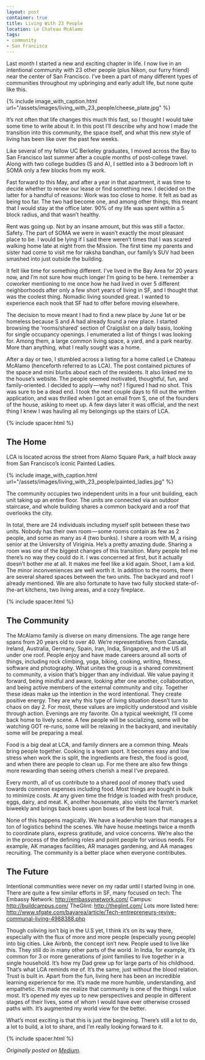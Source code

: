 ```yaml
---
layout: post
container: true
title: Living With 23 People
location: Le Chateau McAlamo
tags:
- community
- San Francisco
---
```


Last month I started a new and exciting chapter in life. I now live in an intentional community with 23 other people (plus Nikon, our furry friend) near the center of San Francisco. I’ve been a part of many different types of communities throughout my upbringing and early adult life, but none quite like this.

{% include image_with_caption.html url="/assets/images/living_with_23_people/cheese_plate.jpg" %}

It’s not often that life changes this much this fast, so I thought I would take some time to write about it. In this post I’ll describe why and how I made the transition into this community, the space itself, and what this new style of living has been like over the past few weeks.

Like several of my fellow UC Berkeley graduates, I moved across the Bay to San Francisco last summer after a couple months of post-college travel. Along with two college buddies (S and A), I settled into a 3 bedroom loft in SOMA only a few blocks from my work.

Fast forward to this May, and after a year in that apartment, it was time to decide whether to renew our lease or find something new. I decided on the latter for a handful of reasons:
Work was too close to home. It felt as bad as being too far. The two had become one, and among other things, this meant that I would stay at the office later. 90% of my life was spent within a 5 block radius, and that wasn’t healthy.

Rent was going up. Not by an insane amount, but this was still a factor.
Safety. The part of SOMA we were in wasn’t exactly the most pleasant place to be. I would be lying if I said there weren’t times that I was scared walking home late at night from the Mission. The first time my parents and sister had come to visit me for raksha bandhan, our family’s SUV had been smashed into just outside the building.

It felt like time for something different. I’ve lived in the Bay Area for 20 years now, and I’m not sure how much longer I’m going to be here. I remember a coworker mentioning to me once how he had lived in over 5 different neighborhoods after only a few short years of living in SF, and I thought that was the coolest thing. Nomadic living sounded great. I wanted to experience each nook that SF had to offer before moving elsewhere.

The decision to move meant I had to find a new place by June 1st or be homeless because S and A had already found a new place. I started browsing the ‘rooms/shared’ section of Craigslist on a daily basis, looking for single occupancy openings. I enumerated a list of things I was looking for. Among them, a large common living space, a yard, and a park nearby. More than anything, what I really sought was a home.

After a day or two, I stumbled across a listing for a home called Le Chateau McAlamo (henceforth referred to as LCA). The post contained pictures of the space and mini blurbs about each of the residents. It also linked me to the house’s website. The people seemed motivated, thoughtful, fun, and family-oriented. I decided to apply — why not? I figured I had no shot. This was sure to be a dead end.
I took the next couple days to fill out the written application, and was thrilled when I got an email from S, one of the founders of the house, asking to meet up. A few days later it was official, and the next thing I knew I was hauling all my belongings up the stairs of LCA.

{% include spacer.html %}

## The Home

LCA is located across the street from Alamo Square Park, a half block away from San Francisco’s iconic Painted Ladies.

{% include image_with_caption.html url="/assets/images/living_with_23_people/painted_ladies.jpg" %}

The community occupies two independent units in a four unit building, each unit taking up an entire floor. The units are connected via an outdoor staircase, and whole building shares a common backyard and a roof that overlooks the city.

In total, there are 24 individuals including myself split between these two units. Nobody has their own room — some rooms contain as few as 2 people, and some as many as 4 (two bunks). I share a room with M, a rising senior at the University of Viriginia. He’s a pretty amazing dude.
Sharing a room was one of the biggest changes of this transition. Many people tell me there’s no way they could do it. I was concerned at first, but it actually doesn’t bother me at all. It makes me feel like a kid again. Shoot, I am a kid. The minor inconveniences are well worth it.
In addition to the rooms, there are several shared spaces between the two units. The backyard and roof I already mentioned. We are also fortunate to have two fully stocked state-of-the-art kitchens, two living areas, and a cozy fireplace.

{% include spacer.html %}

## The Community

The McAlamo family is diverse on many dimensions. The age range here spans from 20 years old to over 40. We’re representatives from Canada, Ireland, Australia, Germany, Spain, Iran, India, Singapore, and the US all under one roof. People enjoy and have made careers around all sorts of things, including rock climbing, yoga, biking, cooking, writing, fitness, software and photography.
What unites the group is a shared commitment to community, a vision that’s bigger than any individual. We value paying it forward, being mindful and aware, looking after one another, collaboration, and being active members of the external community and city. Together these ideas make up the intention in the word intentional. They create positive energy. They are why this type of living situation doesn’t turn to chaos on day 2. For most, these values are implicitly understood and visible through action.
Evenings are my favorite. On a typical weeknight, I’ll come back home to lively scene. A few people will be socializing, some will be watching GOT re-runs, some will be relaxing in the backyard, and inevitably some will be preparing a meal.

Food is a big deal at LCA, and family dinners are a common thing. Meals bring people together. Cooking is a team sport. It becomes easy and low stress when work the is split, the ingredients are fresh, the food is good, and when there are people to clean up. For me there are also few things more rewarding than seeing others cherish a meal I’ve prepared.

Every month, all of us contribute to a shared pool of money that’s used towards common expenses including food. Most things are bought in bulk to minimize costs. At any given time the fridge is loaded with fresh produce, eggs, dairy, and meat. K, another housemate, also visits the farmer’s market biweekly and brings back boxes upon boxes of the best local fruit.

None of this happens magically. We have a leadership team that manages a ton of logistics behind the scenes. We have house meetings twice a month to coordinate plans, express gratitude, and voice concerns. We’re also the in the process of the defining roles and point people for various needs. For example, AK manages facilities, AR manages gardening, and AA manages recruiting. The community is a better place when everyone contributes.

## The Future

Intentional communities were never on my radar until I started living in one. There are quite a few similar efforts in SF, many focused on tech:
The Embassy Network: http://embassynetwork.com/
Campus: http://buildcampus.com/
TheGlint: http://theglint.com/
Lots more listed here: http://www.sfgate.com/bayarea/article/Tech-entrepreneurs-revive-communal-living-4988388.php

Though coliving isn’t big in the U.S yet, I think it’s on its way there, especially with the flux of more and more people (especially young people) into big cities. Like Airbnb, the concept isn’t new. People used to live like this. They still do in many other parts of the world. In India, for example, it’s common for 3 or more generations of joint families to live together in a single household. It’s how my Dad grew up for large parts of his childhood. That’s what LCA reminds me of. It’s the same, just without the blood relation. Trust is built in.
Apart from the fun, living here has been an incredible learning experience for me. It’s made me more humble, understanding, and empathetic. It’s made me realize that community is one of the things I value most. It’s opened my eyes up to new perspectives and people in different stages of their lives, some of whom I would have ever otherwise crossed paths with. It’s augmented my world view for the better.

What’s most exciting is that this is just the beginning. There’s still a lot to do, a lot to build, a lot to share, and I’m really looking forward to it.

{% include spacer.html %}

*Originally posted on [Medium](https://medium.com/@lifeofpai/living-with-23-people-496e87f79964#.wmes1f7gh).*

